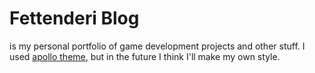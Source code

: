 # Fettenderi Blog

is my personal portfolio of game development projects and other stuff. I used [apollo theme](https://github.com/not-matthias/apollo), but in the future I think I'll make my own style.
